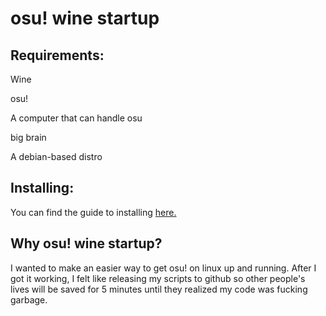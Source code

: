 # osu! wine startup

## Requirements:
Wine

osu!

A computer that can handle osu

big brain

A debian-based distro

## Installing:

You can find the guide to installing [here.](https://github.com/jvyden420/osu-wine-startup/wiki/1.1:-Installing-osu!-wine-startup-the-easy-way)

## Why osu! wine startup?
I wanted to make an easier way to get osu! on linux up and running. After I got it working, I felt like releasing my scripts to github so other people's lives will be saved for 5 minutes until they realized my code was fucking garbage.
